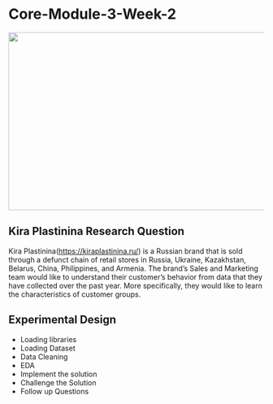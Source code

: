 # Core-Module-3-Week-2

<img src="https://user-images.githubusercontent.com/99291087/172065210-d12c81f6-149a-4775-8e66-9b13ec9c696d.png" width="950" height="350" />


## Kira Plastinina Research Question

Kira Plastinina(https://kiraplastinina.ru/) is a Russian brand that is sold through a defunct chain of retail stores in Russia, Ukraine, Kazakhstan, Belarus, China, Philippines, and Armenia. The brand’s Sales and Marketing team would like to understand their customer’s behavior from data that they have collected over the past year. More specifically, they would like to learn the characteristics of customer groups.

## Experimental Design
 
- Loading libraries
- Loading Dataset
- Data Cleaning
- EDA
- Implement the solution
- Challenge the Solution
- Follow up Questions


